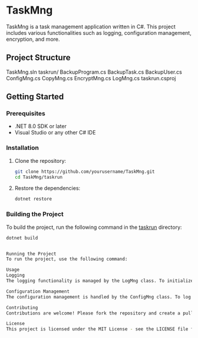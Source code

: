 # TaskMng

TaskMng is a task management application written in C#. This project includes various functionalities such as logging, configuration management, encryption, and more.

## Project Structure
TaskMng.sln 
taskrun/ 
BackupProgram.cs 
BackupTask.cs 
BackupUser.cs 
ConfigMng.cs 
CopyMng.cs 
EncryptMng.cs 
LogMng.cs 
taskrun.csproj

## Getting Started

### Prerequisites

- .NET 8.0 SDK or later
- Visual Studio or any other C# IDE

### Installation

1. Clone the repository:
    ```sh
    git clone https://github.com/yourusername/TaskMng.git
    cd TaskMng/taskrun
    ```

2. Restore the dependencies:
    ```sh
    dotnet restore
    ```

### Building the Project

To build the project, run the following command in the [taskrun](http://_vscodecontentref_/7) directory:

```sh
dotnet build


Running the Project
To run the project, use the following command:

Usage
Logging
The logging functionality is managed by the LogMng class. To initialize the logger, call the Initialize method with the desired log directory:

Configuration Management
The configuration management is handled by the ConfigMng class. To log a message, use the Log method:

Contributing
Contributions are welcome! Please fork the repository and create a pull request with your changes.

License
This project is licensed under the MIT License - see the LICENSE file for details.


